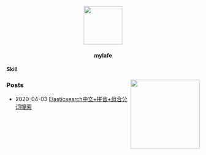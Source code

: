 <p align="center">
    <a align="center" href="http://www.litao0501.com/canvas/b/index.html" target="_blank">
        <img src="https://avatars3.githubusercontent.com/u/15007186" height="100px">
    </a>
    <h4 align="center">mylafe</h4>
</p>

#### Skill

<p align="center">
    <a href="https://github.com/mylafe" target="_blank">
        <img align="right" height="180" src="https://github-readme-stats.vercel.app/api/top-langs/?username=mylafe&layout=compact" />
    </a>
</p>

### Posts

- 2020-04-03 [Elasticsearch中文+拼音+组合分词搜索](http://litao0501.com/article-142.html)

<!--
### Hi there 👋
**mylafe/mylafe** is a ✨ _special_ ✨ repository because its `README.md` (this file) appears on your GitHub profile.

Here are some ideas to get you started:

- 🔭 I’m currently working on ...
- 🌱 I’m currently learning ...
- 👯 I’m looking to collaborate on ...
- 🤔 I’m looking for help with ...
- 💬 Ask me about ...
- 📫 How to reach me: ...
- 😄 Pronouns: ...
- ⚡ Fun fact: ...
-->
